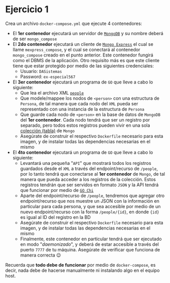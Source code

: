# Ejercicio 1

Crea un archivo `docker-compose.yml` que ejecute 4 contenedores:

- El **1er contenedor** ejecutará un servidor de [`MongoDB`](https://hub.docker.com/_/mongo) y su nombre deberá de ser `mongo_compose`
- El **2do contenedor** ejecutará un cliente de [`Mongo Express`](https://hub.docker.com/_/mongo-express) el cual se llame `mexpress_compose`, y el cual se conectará al contenedor `mongo_compose` creado en el punto anterior. Este contenedor fungirá como el DBMS de la aplicación. Otro requisito más es que este cliente tiene que estar protegido por medio de las siguientes credenciales:
  - Usuario: `DASistemas`
  - Password: `ex-especial567`
- El **3er contenedor** ejecutará un programa de `GO` que lleve a cabo lo siguiente:
  - Que lea el archivo XML [`people`](people.xml)
  - Que modele/mappee los nodos de `<person>` con una estructura de `Persona`, de tal manera que cada nodo del `XML` pueda ser representado con una instancia de la estructura de `Persona`
  - Que guarde cada nodo de `<person>` en la base de datos de `MongoDB` del **1er contenedor**. Cada nodo tendrá que ser un registro por separado, pero todos estos registros pueden vivir en una sola [colección (tabla)](https://docs.mongodb.com/manual/core/databases-and-collections/) de `Mongo`
  - Asegúrate de construir el respectivo `Dockerfile` necesario para esta imagen, y de instalar todas las dependencias necesarias en el mismo
- El **4to contenedor** ejecutará un programa de `GO` que lleve a cabo lo siguiente:
  - Levantará una pequeña "`API`" que mostrará todos los registros guardados desde el `XML` a través del endpoint/recurso de `/people`, por lo tanto tendrá que conectarse al **1er contenedor** de `Mongo`, de tal manera que pueda acceder a los registros de la colección. Estos registros tendrán que ser servidos en formato `JSON` y la API tendrá que funcionar por medio de [`GO Chi`](https://github.com/go-chi/chi)
  - Aparte del endpoint/recurso de `/people`, tendremos que agregar otro endpoint/recurso que nos muestre un JSON con la información en particular para cada persona, y que sea accesible por medio de un nuevo endpoint/recurso con la forma `/people/{id}`, en donde `{id}` es igual al ID del registro en la BD
  - Asegúrate de construir el respectivo `Dockerfile` necesario para esta imagen, y de instalar todas las dependencias necesarias en el mismo
  - Finalmente, este contenedor en particular tendrá que ser ejecutado en modo "_daemonizado_", y deberá de estar accesible a través del puerto `7777` de tu máquina. Asegúrate de verificar que funciona de manera correcta :wink:

Recuerda que **todo debe de funcionar** por medio de `docker-compose`, es decir, nada debe de hacerse manualmente ni instalando algo en el equipo host.
